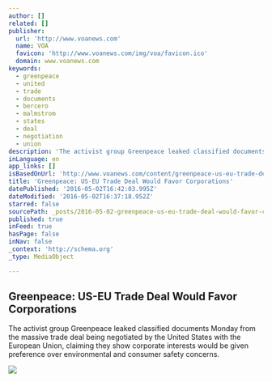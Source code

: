 ```yaml
---
author: []
related: []
publisher:
  url: 'http://www.voanews.com'
  name: VOA
  favicon: 'http://www.voanews.com/img/voa/favicon.ico'
  domain: www.voanews.com
keywords:
  - greenpeace
  - united
  - trade
  - documents
  - bercero
  - malmstrom
  - states
  - deal
  - negotiation
  - union
description: 'The activist group Greenpeace leaked classified documents Monday from the massive trade deal being negotiated by the United States with the European Union, claiming they show corporate interests would be given preference over environmental and consumer safety concerns.'
inLanguage: en
app_links: []
isBasedOnUrl: 'http://www.voanews.com/content/greenpeace-us-eu-trade-deal/3311647.html'
title: 'Greenpeace: US-EU Trade Deal Would Favor Corporations'
datePublished: '2016-05-02T16:42:03.995Z'
dateModified: '2016-05-02T16:37:18.952Z'
starred: false
sourcePath: _posts/2016-05-02-greenpeace-us-eu-trade-deal-would-favor-corporations.md
published: true
inFeed: true
hasPage: false
inNav: false
_context: 'http://schema.org'
_type: MediaObject

---
```

<article style=""><h1>Greenpeace: US-EU Trade Deal Would Favor Corporations</h1><p>The activist group Greenpeace leaked classified documents Monday from the massive trade deal being negotiated by the United States with the European Union, claiming they show corporate interests would be given preference over environmental and consumer safety concerns.</p><img src="http://gdb.voanews.com/099825CC-1839-4D17-8446-CF7E7FCD839D_cx0_cy4_cw0_mw1024_mh1024_s.jpg" /></article>
